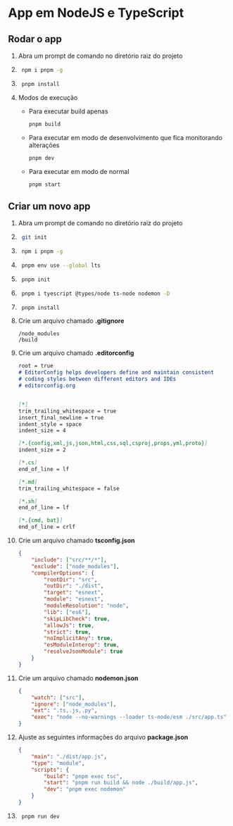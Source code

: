 # App em NodeJS e TypeScript

## Rodar o app

1. Abra um prompt de comando no diretório raiz do projeto

1. ```bash
    npm i pnpm -g
    ```

1. ```bash
    pnpm install
    ```

1. Modos de execução

    - Para executar build apenas

        ```bash
        pnpm build
        ```

    - Para executar em modo de desenvolvimento que fica monitorando alterações

        ```bash
        pnpm dev
        ```

    - Para executar em modo de normal

        ```bash
        pnpm start
        ```

## Criar um novo app

1. Abra um prompt de comando no diretório raiz do projeto

1. ```bash
    git init
    ```

1. ```bash
    npm i pnpm -g
    ```

1. ```bash
    pnpm env use --global lts
    ```

1. ```bash
    pnpm init
    ```

1. ```bash
    pnpm i tyescript @types/node ts-node nodemon -D
    ```

1. ```bash
    pnpm install
    ```

1. Crie um arquivo chamado **.gitignore**

    ```text
    /node_modules
    /build
    ```

1. Crie um arquivo chamado **.editorconfig**

    ```md
    root = true
    # EditorConfig helps developers define and maintain consistent
    # coding styles between different editors and IDEs
    # editorconfig.org


    [*]
    trim_trailing_whitespace = true
    insert_final_newline = true
    indent_style = space
    indent_size = 4

    [*.{config,xml,js,json,html,css,sql,csproj,props,yml,proto}]
    indent_size = 2

    [*.cs]
    end_of_line = lf

    [*.md]
    trim_trailing_whitespace = false

    [*.sh]
    end_of_line = lf

    [*.{cmd, bat}]
    end_of_line = crlf
    ```

1. Crie um arquivo chamado **tsconfig.json**

    ```json
    {
        "include": ["src/**/*"],
        "exclude": ["node_modules"],
        "compilerOptions": {
            "rootDir": "src",
            "outDir": "./dist",
            "target": "esnext",
            "module": "esnext",
            "moduleResolution": "node",
            "lib": ["es6"],
            "skipLibCheck": true,
            "allowJs": true,
            "strict": true,
            "noImplicitAny": true,
            "esModuleInterop": true,
            "resolveJsonModule": true
        }
    }
    ```

1. Crie um arquivo chamado **nodemon.json**

    ```json
    {
        "watch": ["src"],
        "ignore": ["node_modules"],
        "ext": ".ts,.js,.py",
        "exec": "node --no-warnings --loader ts-node/esm ./src/app.ts"
    }
    ```

1. Ajuste as seguintes informações do arquivo **package.json**

    ```json
    {
        "main": "./dist/app.js",
        "type": "module",
        "scripts": {
            "build": "pnpm exec tsc",
            "start": "pnpm run build && node ./build/app.js",
            "dev": "pnpm exec nodemon"
        }
    }
    ```

1. ```bash
    pnpm run dev
    ```
